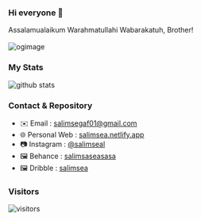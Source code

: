 ### Hi everyone 👋
Assalamualaikum Warahmatullahi Wabarakatuh, Brother! <br /><br />
![ogimage](https://user-images.githubusercontent.com/49223890/154901485-4e4dded3-0d4f-42fe-952f-d828e8f6a296.png)

### My Stats

![github stats](https://github-readme-stats.vercel.app/api?username=salimsea&show_icons=true)

### Contact & Repository

- ✉️ Email : salimsegaf01@gmail.com
- 🌐 Personal Web :  [salimsea.netlify.app](https://salimsea.netlify.app)
- 📷 Instagram : [@salimseal](https://instagram.com/salimseal)
- 🖼️ Behance : [salimsaseasasa](https://www.behance.net/salimsaseasasa)
- 🖼️ Dribble : [salimsea](https://dribbble.com/salimsea)

### Visitors

![visitors](https://visitor-badge.laobi.icu/badge?page_id=salimsea.salimsea)

